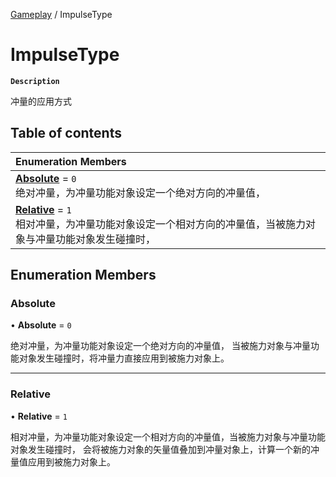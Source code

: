 [Gameplay](../modules/Gameplay.Gameplay.md) / ImpulseType

# ImpulseType <Badge type="tip" text="Enumeration" />

**`Description`**

冲量的应用方式

## Table of contents

| Enumeration Members                                                                                                                                           |
| :------------------------------------------------------------------------------------------------------------------------------------------------------------ |
| **[Absolute](Gameplay.Gameplay.ImpulseType.md#absolute)** = `0` <br> 绝对冲量，为冲量功能对象设定一个绝对方向的冲量值，                                       |
| **[Relative](Gameplay.Gameplay.ImpulseType.md#relative)** = `1` <br> 相对冲量，为冲量功能对象设定一个相对方向的冲量值，当被施力对象与冲量功能对象发生碰撞时， |

## Enumeration Members

### Absolute

• **Absolute** = `0`

绝对冲量，为冲量功能对象设定一个绝对方向的冲量值，
当被施力对象与冲量功能对象发生碰撞时，将冲量力直接应用到被施力对象上。

---

### Relative

• **Relative** = `1`

相对冲量，为冲量功能对象设定一个相对方向的冲量值，当被施力对象与冲量功能对象发生碰撞时，
会将被施力对象的矢量值叠加到冲量对象上，计算一个新的冲量值应用到被施力对象上。
